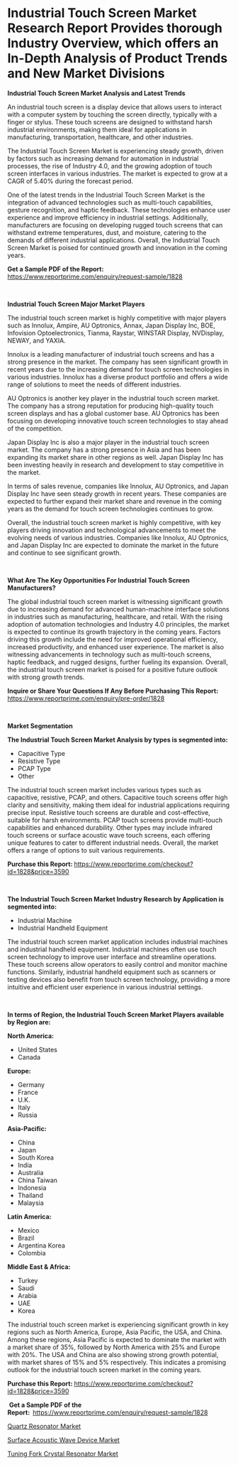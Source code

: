 <p><h1>Industrial Touch Screen Market Research Report Provides thorough Industry Overview, which offers an In-Depth Analysis of Product Trends and New Market Divisions</h1></p><p><strong>Industrial Touch Screen Market Analysis and Latest Trends</strong></p>
<p><p>An industrial touch screen is a display device that allows users to interact with a computer system by touching the screen directly, typically with a finger or stylus. These touch screens are designed to withstand harsh industrial environments, making them ideal for applications in manufacturing, transportation, healthcare, and other industries.</p><p>The Industrial Touch Screen Market is experiencing steady growth, driven by factors such as increasing demand for automation in industrial processes, the rise of Industry 4.0, and the growing adoption of touch screen interfaces in various industries. The market is expected to grow at a CAGR of 5.40% during the forecast period.</p><p>One of the latest trends in the Industrial Touch Screen Market is the integration of advanced technologies such as multi-touch capabilities, gesture recognition, and haptic feedback. These technologies enhance user experience and improve efficiency in industrial settings. Additionally, manufacturers are focusing on developing rugged touch screens that can withstand extreme temperatures, dust, and moisture, catering to the demands of different industrial applications. Overall, the Industrial Touch Screen Market is poised for continued growth and innovation in the coming years.</p></p>
<p><strong>Get a Sample PDF of the Report:&nbsp;</strong> <a href="https://www.reportprime.com/enquiry/request-sample/1828">https://www.reportprime.com/enquiry/request-sample/1828</a></p>
<p>&nbsp;</p>
<p><strong>Industrial Touch Screen Major Market Players</strong></p>
<p><p>The industrial touch screen market is highly competitive with major players such as Innolux, Ampire, AU Optronics, Annax, Japan Display Inc, BOE, Infovision Optoelectronics, Tianma, Raystar, WINSTAR Display, NVDisplay, NEWAY, and YAXIA. </p><p>Innolux is a leading manufacturer of industrial touch screens and has a strong presence in the market. The company has seen significant growth in recent years due to the increasing demand for touch screen technologies in various industries. Innolux has a diverse product portfolio and offers a wide range of solutions to meet the needs of different industries.</p><p>AU Optronics is another key player in the industrial touch screen market. The company has a strong reputation for producing high-quality touch screen displays and has a global customer base. AU Optronics has been focusing on developing innovative touch screen technologies to stay ahead of the competition.</p><p>Japan Display Inc is also a major player in the industrial touch screen market. The company has a strong presence in Asia and has been expanding its market share in other regions as well. Japan Display Inc has been investing heavily in research and development to stay competitive in the market.</p><p>In terms of sales revenue, companies like Innolux, AU Optronics, and Japan Display Inc have seen steady growth in recent years. These companies are expected to further expand their market share and revenue in the coming years as the demand for touch screen technologies continues to grow.</p><p>Overall, the industrial touch screen market is highly competitive, with key players driving innovation and technological advancements to meet the evolving needs of various industries. Companies like Innolux, AU Optronics, and Japan Display Inc are expected to dominate the market in the future and continue to see significant growth.</p></p>
<p>&nbsp;</p>
<p><strong>What Are The Key Opportunities For Industrial Touch Screen Manufacturers?</strong></p>
<p><p>The global industrial touch screen market is witnessing significant growth due to increasing demand for advanced human-machine interface solutions in industries such as manufacturing, healthcare, and retail. With the rising adoption of automation technologies and Industry 4.0 principles, the market is expected to continue its growth trajectory in the coming years. Factors driving this growth include the need for improved operational efficiency, increased productivity, and enhanced user experience. The market is also witnessing advancements in technology such as multi-touch screens, haptic feedback, and rugged designs, further fueling its expansion. Overall, the industrial touch screen market is poised for a positive future outlook with strong growth trends.</p></p>
<p><strong>Inquire or Share Your Questions If Any Before Purchasing This Report:</strong> <a href="https://www.reportprime.com/enquiry/pre-order/1828">https://www.reportprime.com/enquiry/pre-order/1828</a></p>
<p>&nbsp;</p>
<p><strong>Market Segmentation</strong></p>
<p><strong>The Industrial Touch Screen Market Analysis by types is segmented into:</strong></p>
<p><ul><li>Capacitive Type</li><li>Resistive Type</li><li>PCAP Type</li><li>Other</li></ul></p>
<p><p>The industrial touch screen market includes various types such as capacitive, resistive, PCAP, and others. Capacitive touch screens offer high clarity and sensitivity, making them ideal for industrial applications requiring precise input. Resistive touch screens are durable and cost-effective, suitable for harsh environments. PCAP touch screens provide multi-touch capabilities and enhanced durability. Other types may include infrared touch screens or surface acoustic wave touch screens, each offering unique features to cater to different industrial needs. Overall, the market offers a range of options to suit various requirements.</p></p>
<p><strong>Purchase this Report:&nbsp;</strong><a href="https://www.reportprime.com/checkout?id=1828&price=3590">https://www.reportprime.com/checkout?id=1828&price=3590</a></p>
<p>&nbsp;</p>
<p><strong>The Industrial Touch Screen Market Industry Research by Application is segmented into:</strong></p>
<p><ul><li>Industrial Machine</li><li>Industrial Handheld Equipment</li></ul></p>
<p><p>The industrial touch screen market application includes industrial machines and industrial handheld equipment. Industrial machines often use touch screen technology to improve user interface and streamline operations. These touch screens allow operators to easily control and monitor machine functions. Similarly, industrial handheld equipment such as scanners or testing devices also benefit from touch screen technology, providing a more intuitive and efficient user experience in various industrial settings.</p></p>
<p>&nbsp;</p>
<p><strong>In terms of Region, the Industrial Touch Screen Market Players available by Region are:</strong></p>
<p>
    <p> <strong> North America: </strong>
        <ul>
            <li>United States</li>
            <li>Canada</li>
        </ul>
        </p> 
    <p> <strong> Europe: </strong>
        <ul>
            <li>Germany</li>
            <li>France</li>
            <li>U.K.</li>
            <li>Italy</li>
            <li>Russia</li>
        </ul>
        </p> 
    <p> <strong> Asia-Pacific: </strong>
        <ul>
            <li>China</li>
            <li>Japan</li>
            <li>South Korea</li>
            <li>India</li>
            <li>Australia</li>
            <li>China Taiwan</li>
            <li>Indonesia</li>
            <li>Thailand</li>
            <li>Malaysia</li>
        </ul>
        </p> 
    <p> <strong> Latin America: </strong>
        <ul>
            <li>Mexico</li>
            <li>Brazil</li>
            <li>Argentina Korea</li>
            <li>Colombia</li>
        </ul>
        </p> 
    <p> <strong> Middle East & Africa: </strong>
        <ul>
            <li>Turkey</li>
            <li>Saudi</li>
            <li>Arabia</li>
            <li>UAE</li>
            <li>Korea</li>
        </ul>
    </p>
    </p>
<p><p>The industrial touch screen market is experiencing significant growth in key regions such as North America, Europe, Asia Pacific, the USA, and China. Among these regions, Asia Pacific is expected to dominate the market with a market share of 35%, followed by North America with 25% and Europe with 20%. The USA and China are also showing strong growth potential, with market shares of 15% and 5% respectively. This indicates a promising outlook for the industrial touch screen market in the coming years.</p></p>
<p><strong>Purchase this Report: </strong><a href="https://www.reportprime.com/checkout?id=1828&price=3590">https://www.reportprime.com/checkout?id=1828&price=3590</a></p>
<p>&nbsp;<strong>Get a Sample PDF of the Report:&nbsp;&nbsp;</strong><a href="https://www.reportprime.com/enquiry/request-sample/1828">https://www.reportprime.com/enquiry/request-sample/1828</a></p>
<p><strong></strong></p>
<p><p><a href="https://github.com/dx0328/Market-Research-Report-List-2/blob/main/quartz-resonator-market.md">Quartz Resonator Market</a></p><p><a href="https://github.com/ChiragRp1/Market-Research-Report-List-3/blob/main/surface-acoustic-wave-device-market.md">Surface Acoustic Wave Device Market</a></p><p><a href="https://github.com/Glendatilghmankmgz0rbhwpy/Market-Research-Report-List-1/blob/main/tuning-fork-crystal-resonator-market.md">Tuning Fork Crystal Resonator Market</a></p></p>